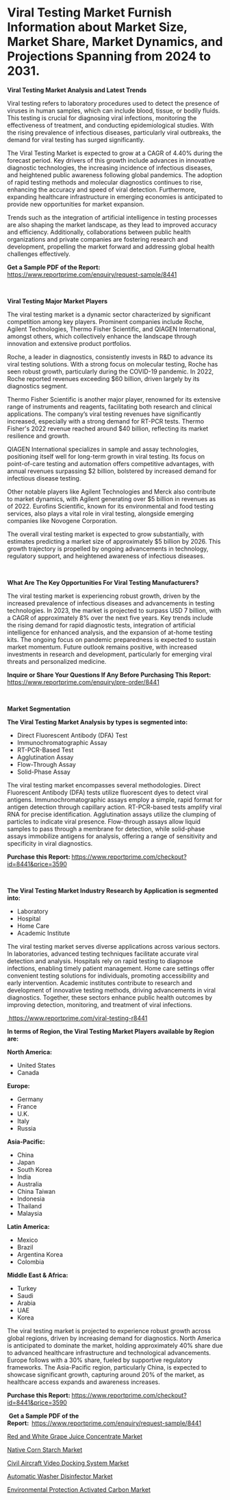<p><h1>Viral Testing Market Furnish Information about Market Size, Market Share, Market Dynamics, and Projections Spanning from 2024 to 2031.</h1></p><p><strong>Viral Testing Market Analysis and Latest Trends</strong></p>
<p><p>Viral testing refers to laboratory procedures used to detect the presence of viruses in human samples, which can include blood, tissue, or bodily fluids. This testing is crucial for diagnosing viral infections, monitoring the effectiveness of treatment, and conducting epidemiological studies. With the rising prevalence of infectious diseases, particularly viral outbreaks, the demand for viral testing has surged significantly.</p><p>The Viral Testing Market is expected to grow at a CAGR of 4.40% during the forecast period. Key drivers of this growth include advances in innovative diagnostic technologies, the increasing incidence of infectious diseases, and heightened public awareness following global pandemics. The adoption of rapid testing methods and molecular diagnostics continues to rise, enhancing the accuracy and speed of viral detection. Furthermore, expanding healthcare infrastructure in emerging economies is anticipated to provide new opportunities for market expansion.</p><p>Trends such as the integration of artificial intelligence in testing processes are also shaping the market landscape, as they lead to improved accuracy and efficiency. Additionally, collaborations between public health organizations and private companies are fostering research and development, propelling the market forward and addressing global health challenges effectively.</p></p>
<p><strong>Get a Sample PDF of the Report:&nbsp;</strong> <a href="https://www.reportprime.com/enquiry/request-sample/8441">https://www.reportprime.com/enquiry/request-sample/8441</a></p>
<p>&nbsp;</p>
<p><strong>Viral Testing Major Market Players</strong></p>
<p><p>The viral testing market is a dynamic sector characterized by significant competition among key players. Prominent companies include Roche, Agilent Technologies, Thermo Fisher Scientific, and QIAGEN International, amongst others, which collectively enhance the landscape through innovation and extensive product portfolios.</p><p>Roche, a leader in diagnostics, consistently invests in R&D to advance its viral testing solutions. With a strong focus on molecular testing, Roche has seen robust growth, particularly during the COVID-19 pandemic. In 2022, Roche reported revenues exceeding $60 billion, driven largely by its diagnostics segment.</p><p>Thermo Fisher Scientific is another major player, renowned for its extensive range of instruments and reagents, facilitating both research and clinical applications. The company’s viral testing revenues have significantly increased, especially with a strong demand for RT-PCR tests. Thermo Fisher's 2022 revenue reached around $40 billion, reflecting its market resilience and growth.</p><p>QIAGEN International specializes in sample and assay technologies, positioning itself well for long-term growth in viral testing. Its focus on point-of-care testing and automation offers competitive advantages, with annual revenues surpassing $2 billion, bolstered by increased demand for infectious disease testing.</p><p>Other notable players like Agilent Technologies and Merck also contribute to market dynamics, with Agilent generating over $5 billion in revenues as of 2022. Eurofins Scientific, known for its environmental and food testing services, also plays a vital role in viral testing, alongside emerging companies like Novogene Corporation.</p><p>The overall viral testing market is expected to grow substantially, with estimates predicting a market size of approximately $5 billion by 2026. This growth trajectory is propelled by ongoing advancements in technology, regulatory support, and heightened awareness of infectious diseases.</p></p>
<p>&nbsp;</p>
<p><strong>What Are The Key Opportunities For Viral Testing Manufacturers?</strong></p>
<p><p>The viral testing market is experiencing robust growth, driven by the increased prevalence of infectious diseases and advancements in testing technologies. In 2023, the market is projected to surpass USD 7 billion, with a CAGR of approximately 8% over the next five years. Key trends include the rising demand for rapid diagnostic tests, integration of artificial intelligence for enhanced analysis, and the expansion of at-home testing kits. The ongoing focus on pandemic preparedness is expected to sustain market momentum. Future outlook remains positive, with increased investments in research and development, particularly for emerging viral threats and personalized medicine.</p></p>
<p><strong>Inquire or Share Your Questions If Any Before Purchasing This Report:</strong> <a href="https://www.reportprime.com/enquiry/pre-order/8441">https://www.reportprime.com/enquiry/pre-order/8441</a></p>
<p>&nbsp;</p>
<p><strong>Market Segmentation</strong></p>
<p><strong>The Viral Testing Market Analysis by types is segmented into:</strong></p>
<p><ul><li>Direct Fluorescent Antibody (DFA) Test</li><li>Immunochromatographic Assay</li><li>RT-PCR-Based Test</li><li>Agglutination Assay</li><li>Flow-Through Assay</li><li>Solid-Phase Assay</li></ul></p>
<p><p>The viral testing market encompasses several methodologies. Direct Fluorescent Antibody (DFA) tests utilize fluorescent dyes to detect viral antigens. Immunochromatographic assays employ a simple, rapid format for antigen detection through capillary action. RT-PCR-based tests amplify viral RNA for precise identification. Agglutination assays utilize the clumping of particles to indicate viral presence. Flow-through assays allow liquid samples to pass through a membrane for detection, while solid-phase assays immobilize antigens for analysis, offering a range of sensitivity and specificity in viral diagnostics.</p></p>
<p><strong>Purchase this Report:&nbsp;</strong><a href="https://www.reportprime.com/checkout?id=8441&price=3590">https://www.reportprime.com/checkout?id=8441&price=3590</a></p>
<p>&nbsp;</p>
<p><strong>The Viral Testing Market Industry Research by Application is segmented into:</strong></p>
<p><ul><li>Laboratory</li><li>Hospital</li><li>Home Care</li><li>Academic Institute</li></ul></p>
<p><p>The viral testing market serves diverse applications across various sectors. In laboratories, advanced testing techniques facilitate accurate viral detection and analysis. Hospitals rely on rapid testing to diagnose infections, enabling timely patient management. Home care settings offer convenient testing solutions for individuals, promoting accessibility and early intervention. Academic institutes contribute to research and development of innovative testing methods, driving advancements in viral diagnostics. Together, these sectors enhance public health outcomes by improving detection, monitoring, and treatment of viral infections.</p></p>
<p><a href="https://www.reportprime.com/viral-testing-r8441">&nbsp;https://www.reportprime.com/viral-testing-r8441</a></p>
<p><strong>In terms of Region, the Viral Testing Market Players available by Region are:</strong></p>
<p>
    <p> <strong> North America: </strong>
        <ul>
            <li>United States</li>
            <li>Canada</li>
        </ul>
        </p> 
    <p> <strong> Europe: </strong>
        <ul>
            <li>Germany</li>
            <li>France</li>
            <li>U.K.</li>
            <li>Italy</li>
            <li>Russia</li>
        </ul>
        </p> 
    <p> <strong> Asia-Pacific: </strong>
        <ul>
            <li>China</li>
            <li>Japan</li>
            <li>South Korea</li>
            <li>India</li>
            <li>Australia</li>
            <li>China Taiwan</li>
            <li>Indonesia</li>
            <li>Thailand</li>
            <li>Malaysia</li>
        </ul>
        </p> 
    <p> <strong> Latin America: </strong>
        <ul>
            <li>Mexico</li>
            <li>Brazil</li>
            <li>Argentina Korea</li>
            <li>Colombia</li>
        </ul>
        </p> 
    <p> <strong> Middle East & Africa: </strong>
        <ul>
            <li>Turkey</li>
            <li>Saudi</li>
            <li>Arabia</li>
            <li>UAE</li>
            <li>Korea</li>
        </ul>
    </p>
    </p>
<p><p>The viral testing market is projected to experience robust growth across global regions, driven by increasing demand for diagnostics. North America is anticipated to dominate the market, holding approximately 40% share due to advanced healthcare infrastructure and technological advancements. Europe follows with a 30% share, fueled by supportive regulatory frameworks. The Asia-Pacific region, particularly China, is expected to showcase significant growth, capturing around 20% of the market, as healthcare access expands and awareness increases.</p></p>
<p><strong>Purchase this Report: </strong><a href="https://www.reportprime.com/checkout?id=8441&price=3590">https://www.reportprime.com/checkout?id=8441&price=3590</a></p>
<p>&nbsp;<strong>Get a Sample PDF of the Report:&nbsp;&nbsp;</strong><a href="https://www.reportprime.com/enquiry/request-sample/8441">https://www.reportprime.com/enquiry/request-sample/8441</a></p>
<p><strong></strong></p>
<p><p><a href="https://issuu.com/reportprime-2/docs/red-and-white-grape-juice-concentra_e04e9087b133e0">Red and White Grape Juice Concentrate Market</a></p><p><a href="https://www.linkedin.com/pulse/native-corn-starch-market-indicators-size-regional-breakdown-cefhf?trackingId=HxbLRkrsTk2S66mRBSanHg%3D%3D">Native Corn Starch Market</a></p><p><a href="https://medium.com/@sdonald04328/this-civil-aircraft-video-docking-system-market-research-report-evaluates-the-key-market-trends-018fc78061ff?postPublishedType=initial">Civil Aircraft Video Docking System Market</a></p><p><a href="https://github.com/AshikRahman991/Market-Research-Report-List-1/blob/main/automatic-washer-disinfector-market.md">Automatic Washer Disinfector Market</a></p><p><a href="https://issuu.com/reportprime-2/docs/environmental-protection-activated-_333a7ad07a1393">Environmental Protection Activated Carbon Market</a></p></p>